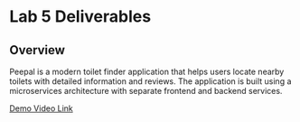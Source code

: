 # Lab 5 Deliverables

## Overview
Peepal is a modern toilet finder application that helps users locate nearby toilets with detailed information and reviews. The application is built using a microservices architecture with separate frontend and backend services.

[Demo Video Link](https://youtu.be/hT4hswhUsaA)
